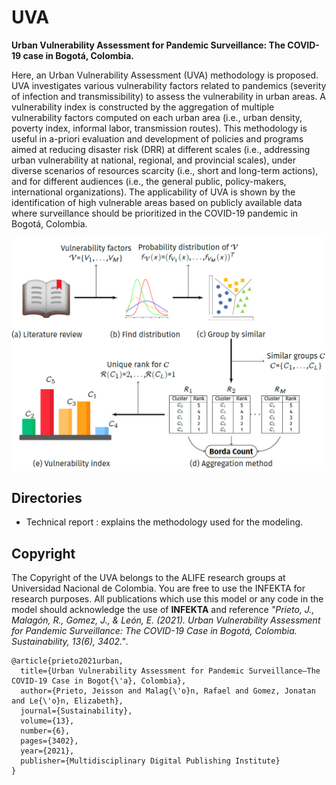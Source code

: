 # UVA
**Urban Vulnerability Assessment for Pandemic Surveillance: 
The COVID-19 case in Bogotá, Colombia.**

Here, an Urban Vulnerability Assessment (UVA) methodology is proposed. UVA investigates various vulnerability factors related to pandemics (severity of infection and transmissibility) to assess the vulnerability in urban areas. A vulnerability index is constructed by the aggregation of multiple vulnerability factors computed on each urban area (i.e., urban density, poverty index, informal labor, transmission routes). This methodology is useful in a-priori evaluation and development of policies and programs aimed at reducing disaster risk (DRR) at different scales (i.e., addressing urban vulnerability at national, regional, and provincial scales), under diverse scenarios of resources scarcity (i.e., short and long-term actions), and for different audiences (i.e., the general public, policy-makers, international organizations). The applicability of UVA is shown by the identification of high vulnerable areas based on publicly available data where surveillance should be prioritized in the COVID-19 pandemic in Bogotá, Colombia. 
  
[![Foo](UVA_SchematicDiagram.png)](https://www.mdpi.com/2071-1050/13/6/3402)

## Directories
- Technical report : explains the methodology used for the modeling. 

## Copyright
The Copyright of the UVA belongs to the ALIFE research groups at 
Universidad Nacional de Colombia. 
You are free to use the INFEKTA for research purposes. 
All publications which use this model or any code in the model should acknowledge the use of **INFEKTA** and reference
_"Prieto, J., Malagón, R., Gomez, J., & León, E. (2021). 
Urban Vulnerability Assessment for Pandemic Surveillance: The COVID-19 Case in Bogotá, Colombia. 
Sustainability, 13(6), 3402."_.

```
@article{prieto2021urban,
  title={Urban Vulnerability Assessment for Pandemic Surveillance—The COVID-19 Case in Bogot{\'a}, Colombia},
  author={Prieto, Jeisson and Malag{\'o}n, Rafael and Gomez, Jonatan and Le{\'o}n, Elizabeth},
  journal={Sustainability},
  volume={13},
  number={6},
  pages={3402},
  year={2021},
  publisher={Multidisciplinary Digital Publishing Institute}
}
```  